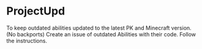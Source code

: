 # ProjectUpd
To keep outdated abilities updated to the latest PK and Minecraft version. (No backports)
Create an issue of outdated Abilities with their code. Follow the instructions.
